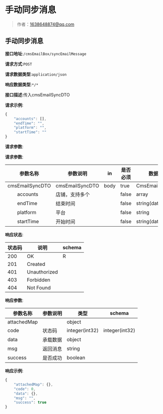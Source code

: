 # 手动同步消息

> 作者：1638648874@qq.com

## 手动同步消息


**接口地址**:`/cmsEmailBox/syncEmailMessage`


**请求方式**:`POST`


**请求数据类型**:`application/json`


**响应数据类型**:`*/*`


**接口描述**:传入cmsEmailSyncDTO


**请求示例**:


```javascript
{
	"accounts": [],
	"endTime": "",
	"platform": "",
	"startTime": ""
}
```


**请求参数**:


**请求参数**:


| 参数名称 | 参数说明 | in    | 是否必须 | 数据类型 | schema |
| -------- | -------- | ----- | -------- | -------- | ------ |
|cmsEmailSyncDTO|cmsEmailSyncDTO|body|true|CmsEmailSyncDTO|CmsEmailSyncDTO|
|&emsp;&emsp;accounts|店铺，支持多个||false|array|string|
|&emsp;&emsp;endTime|结束时间||false|string(date-time)||
|&emsp;&emsp;platform|平台||false|string||
|&emsp;&emsp;startTime|开始时间||false|string(date-time)||


**响应状态**:


| 状态码 | 说明 | schema |
| -------- | -------- | ----- | 
|200|OK|R|
|201|Created||
|401|Unauthorized||
|403|Forbidden||
|404|Not Found||


**响应参数**:


| 参数名称 | 参数说明 | 类型 | schema |
| -------- | -------- | ----- |----- | 
|attachedMap||object||
|code|状态码|integer(int32)|integer(int32)|
|data|承载数据|object||
|msg|返回消息|string||
|success|是否成功|boolean||


**响应示例**:
```javascript
{
	"attachedMap": {},
	"code": 0,
	"data": {},
	"msg": "",
	"success": true
}
```